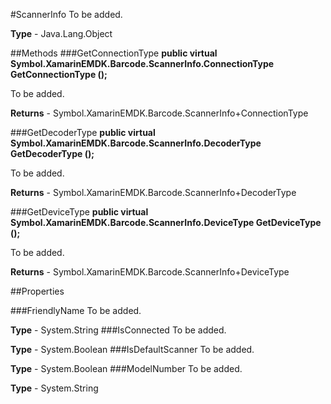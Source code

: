 #ScannerInfo
To be added.

**Type** - Java.Lang.Object

##Methods
###GetConnectionType
**public virtual Symbol.XamarinEMDK.Barcode.ScannerInfo.ConnectionType GetConnectionType ();**

To be added.


**Returns** - Symbol.XamarinEMDK.Barcode.ScannerInfo+ConnectionType

###GetDecoderType
**public virtual Symbol.XamarinEMDK.Barcode.ScannerInfo.DecoderType GetDecoderType ();**

To be added.


**Returns** - Symbol.XamarinEMDK.Barcode.ScannerInfo+DecoderType

###GetDeviceType
**public virtual Symbol.XamarinEMDK.Barcode.ScannerInfo.DeviceType GetDeviceType ();**

To be added.


**Returns** - Symbol.XamarinEMDK.Barcode.ScannerInfo+DeviceType

##Properties

###FriendlyName
To be added.

**Type** - System.String
###IsConnected
To be added.

**Type** - System.Boolean
###IsDefaultScanner
To be added.

**Type** - System.Boolean
###ModelNumber
To be added.

**Type** - System.String


